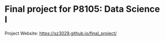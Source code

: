 # Final project for P8105: Data Science I

Project Website: 
https://sz3029.github.io/final_project/
